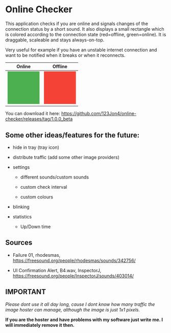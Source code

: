 Online Checker
==============

This application checks if you are online and signals changes of the connection
status by a short sound. It also displays a small rectangle which is colored
according to the connection state (red=offline, green=online). It is draggable,
scaleable and stays always-on-top.

Very useful for example if you have an unstable internet connection and want to
be notified when it breaks or when it reconnects.

|            Online             |              Offline              |
| :---------------------------: | :-------------------------------: |
| ![](documentation/online.png) | ![img](documentation/offline.png) |

You can download it here: https://github.com/123Jon4/online-checker/releases/tag/1.0.0_beta

Some other ideas/features for the future:
-----------------------------------------

-   hide in tray (tray icon)

-   distribute traffic (add some other image providers)

-   settings

    -   different sounds/custom sounds

    -   custom check interval

    -   custom colours

-   blinking

-   statistics

    -   Up/Down time

Sources
-------

-   Failure 01, rhodesmas, https://freesound.org/people/rhodesmas/sounds/342756/

-   UI Confirmation Alert, B4.wav, InspectorJ,
    https://freesound.org/people/InspectorJ/sounds/403014/



IMPORTANT
---------

*Please dont use it all day long, cause I dont know how many traffic the image
hoster can manage, although the image is just 1x1 pixels.*

**If you are the hoster and have problems with my software just write me. I will immediately remove it then.**
